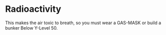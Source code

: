 # Radioactivity
This makes the air toxic to breath, so you must wear a GAS-MASK or build a bunker Below Y-Level 50.

